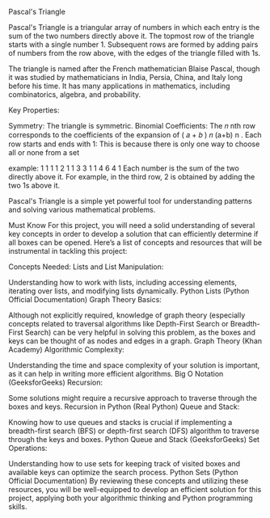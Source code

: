 Pascal's Triangle

Pascal's Triangle is a triangular array of numbers in which each entry is the sum of the two numbers directly above it. The topmost row of the triangle starts with a single number 1. Subsequent rows are formed by adding pairs of numbers from the row above, with the edges of the triangle filled with 1s.

The triangle is named after the French mathematician Blaise Pascal, though it was studied by mathematicians in India, Persia, China, and Italy long before his time. It has many applications in mathematics, including combinatorics, algebra, and probability.

Key Properties:

Symmetry: The triangle is symmetric.
Binomial Coefficients: The 
𝑛
nth row corresponds to the coefficients of the expansion of 
(
𝑎
+
𝑏
)
𝑛
(a+b) 
n
 .
Each row starts and ends with 1: This is because there is only one way to choose all or none from a set


example: 
       1
      1 1
     1 2 1
    1 3 3 1
   1 4 6 4 1
Each number is the sum of the two directly above it. For example, in the third row, 2 is obtained by adding the two 1s above it.

Pascal's Triangle is a simple yet powerful tool for understanding patterns and solving various mathematical problems.

Must Know
For this project, you will need a solid understanding of several key concepts in order to develop a solution that can efficiently determine if all boxes can be opened. Here’s a list of concepts and resources that will be instrumental in tackling this project:

Concepts Needed:
Lists and List Manipulation:

Understanding how to work with lists, including accessing elements, iterating over lists, and modifying lists dynamically.
Python Lists (Python Official Documentation)
Graph Theory Basics:

Although not explicitly required, knowledge of graph theory (especially concepts related to traversal algorithms like Depth-First Search or Breadth-First Search) can be very helpful in solving this problem, as the boxes and keys can be thought of as nodes and edges in a graph.
Graph Theory (Khan Academy)
Algorithmic Complexity:

Understanding the time and space complexity of your solution is important, as it can help in writing more efficient algorithms.
Big O Notation (GeeksforGeeks)
Recursion:

Some solutions might require a recursive approach to traverse through the boxes and keys.
Recursion in Python (Real Python)
Queue and Stack:

Knowing how to use queues and stacks is crucial if implementing a breadth-first search (BFS) or depth-first search (DFS) algorithm to traverse through the keys and boxes.
Python Queue and Stack (GeeksforGeeks)
Set Operations:

Understanding how to use sets for keeping track of visited boxes and available keys can optimize the search process.
Python Sets (Python Official Documentation)
By reviewing these concepts and utilizing these resources, you will be well-equipped to develop an efficient solution for this project, applying both your algorithmic thinking and Python programming skills.
